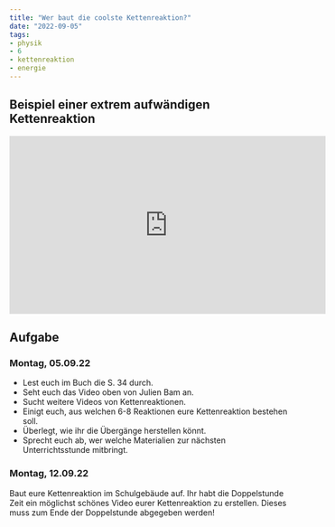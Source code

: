 ```yaml
---
title: "Wer baut die coolste Kettenreaktion?"
date: "2022-09-05"
tags:
- physik
- 6
- kettenreaktion
- energie
---
```


## Beispiel einer extrem aufwändigen Kettenreaktion
<iframe width="560" height="315" src="https://www.youtube-nocookie.com/embed/HUyK-i3dKHw" title="YouTube video player" frameborder="0" allow="accelerometer; autoplay; clipboard-write; encrypted-media; gyroscope; picture-in-picture" allowfullscreen></iframe>

## Aufgabe
### Montag, 05.09.22
- Lest euch im Buch die S. 34 durch. 
- Seht euch das Video oben von Julien Bam an.
- Sucht weitere Videos von Kettenreaktionen.
- Einigt euch, aus welchen 6-8 Reaktionen eure Kettenreaktion bestehen soll.
- Überlegt, wie ihr die Übergänge herstellen könnt.
- Sprecht euch ab, wer welche Materialien zur nächsten Unterrichtsstunde mitbringt.

### Montag, 12.09.22
Baut eure Kettenreaktion im Schulgebäude auf. Ihr habt die Doppelstunde Zeit ein möglichst schönes Video eurer Kettenreaktion zu erstellen. Dieses muss zum Ende der Doppelstunde abgegeben werden!